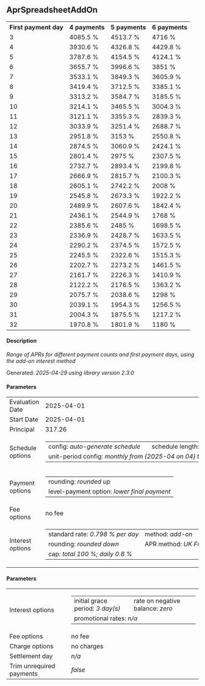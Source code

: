 <h2>AprSpreadsheetAddOn</h2>
<table>
    <tr>
        <th>First payment day</th>
        <th>4 payments</th>
        <th>5 payments</th>
        <th>6 payments</th>
    </tr>
    <tr>
        <td>3</td>
        <td>4085.5 %</td>
        <td>4513.7 %</td>
        <td>4716 %</td>
    </tr>
    <tr>
        <td>4</td>
        <td>3930.6 %</td>
        <td>4326.8 %</td>
        <td>4429.8 %</td>
    </tr>
    <tr>
        <td>5</td>
        <td>3787.6 %</td>
        <td>4154.5 %</td>
        <td>4124.1 %</td>
    </tr>
    <tr>
        <td>6</td>
        <td>3655.7 %</td>
        <td>3996.6 %</td>
        <td>3851 %</td>
    </tr>
    <tr>
        <td>7</td>
        <td>3533.1 %</td>
        <td>3849.3 %</td>
        <td>3605.9 %</td>
    </tr>
    <tr>
        <td>8</td>
        <td>3419.4 %</td>
        <td>3712.5 %</td>
        <td>3385.1 %</td>
    </tr>
    <tr>
        <td>9</td>
        <td>3313.2 %</td>
        <td>3584.7 %</td>
        <td>3185.5 %</td>
    </tr>
    <tr>
        <td>10</td>
        <td>3214.1 %</td>
        <td>3465.5 %</td>
        <td>3004.3 %</td>
    </tr>
    <tr>
        <td>11</td>
        <td>3121.1 %</td>
        <td>3355.3 %</td>
        <td>2839.3 %</td>
    </tr>
    <tr>
        <td>12</td>
        <td>3033.9 %</td>
        <td>3251.4 %</td>
        <td>2688.7 %</td>
    </tr>
    <tr>
        <td>13</td>
        <td>2951.8 %</td>
        <td>3153 %</td>
        <td>2550.8 %</td>
    </tr>
    <tr>
        <td>14</td>
        <td>2874.5 %</td>
        <td>3060.9 %</td>
        <td>2424.1 %</td>
    </tr>
    <tr>
        <td>15</td>
        <td>2801.4 %</td>
        <td>2975 %</td>
        <td>2307.5 %</td>
    </tr>
    <tr>
        <td>16</td>
        <td>2732.7 %</td>
        <td>2893.4 %</td>
        <td>2199.8 %</td>
    </tr>
    <tr>
        <td>17</td>
        <td>2666.9 %</td>
        <td>2815.7 %</td>
        <td>2100.3 %</td>
    </tr>
    <tr>
        <td>18</td>
        <td>2605.1 %</td>
        <td>2742.2 %</td>
        <td>2008 %</td>
    </tr>
    <tr>
        <td>19</td>
        <td>2545.8 %</td>
        <td>2673.3 %</td>
        <td>1922.2 %</td>
    </tr>
    <tr>
        <td>20</td>
        <td>2489.9 %</td>
        <td>2607.6 %</td>
        <td>1842.4 %</td>
    </tr>
    <tr>
        <td>21</td>
        <td>2436.1 %</td>
        <td>2544.9 %</td>
        <td>1768 %</td>
    </tr>
    <tr>
        <td>22</td>
        <td>2385.6 %</td>
        <td>2485 %</td>
        <td>1698.5 %</td>
    </tr>
    <tr>
        <td>23</td>
        <td>2336.9 %</td>
        <td>2428.7 %</td>
        <td>1633.5 %</td>
    </tr>
    <tr>
        <td>24</td>
        <td>2290.2 %</td>
        <td>2374.5 %</td>
        <td>1572.5 %</td>
    </tr>
    <tr>
        <td>25</td>
        <td>2245.5 %</td>
        <td>2322.6 %</td>
        <td>1515.3 %</td>
    </tr>
    <tr>
        <td>26</td>
        <td>2202.7 %</td>
        <td>2273.2 %</td>
        <td>1461.5 %</td>
    </tr>
    <tr>
        <td>27</td>
        <td>2161.7 %</td>
        <td>2226.3 %</td>
        <td>1410.9 %</td>
    </tr>
    <tr>
        <td>28</td>
        <td>2122.2 %</td>
        <td>2176.5 %</td>
        <td>1363.2 %</td>
    </tr>
    <tr>
        <td>29</td>
        <td>2075.7 %</td>
        <td>2038.6 %</td>
        <td>1298 %</td>
    </tr>
    <tr>
        <td>30</td>
        <td>2039.1 %</td>
        <td>1954.3 %</td>
        <td>1256.5 %</td>
    </tr>
    <tr>
        <td>31</td>
        <td>2004.3 %</td>
        <td>1875.5 %</td>
        <td>1217.2 %</td>
    </tr>
    <tr>
        <td>32</td>
        <td>1970.8 %</td>
        <td>1801.9 %</td>
        <td>1180 %</td>
    </tr>
</table>
<h4>Description</h4>
<p><i>Range of APRs for different payment counts and first payment days, using the add-on interest method</i></p>
<p>Generated: <i>2025-04-29 using library version 2.3.0</i></p>
<h4>Parameters</h4>
<table>
    <tr>
        <td>Evaluation Date</td>
        <td>2025-04-01</td>
    </tr>
    <tr>
        <td>Start Date</td>
        <td>2025-04-01</td>
    </tr>
    <tr>
        <td>Principal</td>
        <td>317.26</td>
    </tr>
    <tr>
        <td>Schedule options</td>
        <td>
            <table>
                <tr>
                    <td>config: <i>auto-generate schedule</i></td>
                    <td>schedule length: <i><i>payment count</i> 4</i></td>
                </tr>
                <tr>
                    <td colspan="2" style="white-space: nowrap;">unit-period config: <i>monthly from {2025-04 on 04} to {2025-05 on 02}</i></td>
                </tr>
            </table>
        </td>
    </tr>
    <tr>
        <td>Payment options</td>
        <td>
            <table>
                <tr>
                    <td>rounding: <i>rounded up</i></td>
                </tr>
                <tr>
                    <td>level-payment option: <i>lower&nbsp;final&nbsp;payment</i></td>
                </tr>
            </table>
        </td>
    </tr>
    <tr>
        <td>Fee options</td>
        <td>no fee
        </td>
    </tr>
    <tr>
        <td>Interest options</td>
        <td>
            <table>
                <tr>
                    <td>standard rate: <i>0.798 % per day</i></td>
                    <td>method: <i>add-on</i></td>
                </tr>
                <tr>
                    <td>rounding: <i>rounded down</i></td>
                    <td>APR method: <i>UK FCA to 1 d.p.</i></td>
                </tr>
                <tr>
                    <td colspan="2">cap: <i>total 100 %; daily 0.8 %</td>
                </tr>
            </table>
        </td>
    </tr>
</table>
<h4>Parameters</h4>
<table>
    <tr>
        <td>Interest options</td>
        <td>
            <table>
                <tr>
                    <td>initial grace period: <i>3 day(s)</i></td>
                    <td>rate on negative balance: <i>zero</i></td>
                </tr>
                <tr>
                    <td colspan="2">promotional rates: <i><i>n/a</i></i></td>
                </tr>
            </table>
        </td>
    </tr>
    <tr>
        <td>Fee options</td>
        <td>no fee
        </td>
    </tr>
    <tr>
        <td>Charge options</td>
        <td>no charges
        </td>
    </tr>
    <tr>
        <td>Settlement day</td><td><i><i>n/a</i></i></td>
    </tr>
    <tr>
        <td>Trim unrequired payments</td><td><i>false</i></td>
    </tr>
</table>